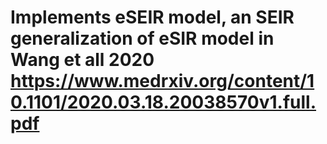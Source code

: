 # Implements eSEIR model, an SEIR generalization of eSIR model in Wang et all 2020 https://www.medrxiv.org/content/10.1101/2020.03.18.20038570v1.full.pdf
